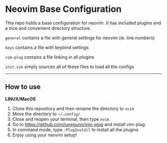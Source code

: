 # Neovim Base Configuration

This repo holds a base configuration for neovim. It has included plugins and a
nice and convenient directory structure.

```general``` contains a file with general settings for neovim (ie. line numbers)

```keys``` contains a file with keybind settings

```vim-plug``` contains a file linking in all plugins

```init.vim``` simply sources all of these files to load all the configs

---
How to use
---
**LINUX/MacOS**

1. Clone this repository and then rename the directory to ```nvim```
2. Move the directory to ```~/.config/```
3. Close and reopen your terminal, then type ```nvim```
4. Go to https://github.com/junegunn/vim-plug and install vim-plug
5. In command mode, type ```:PlugInstall``` to install all the plugins
6. Enjoy using your neovim setup!
